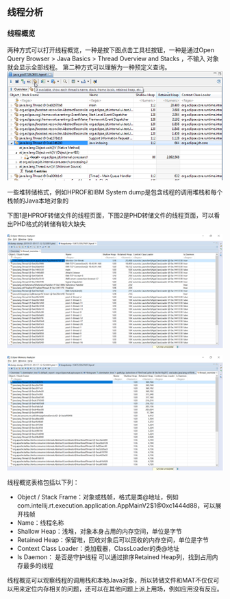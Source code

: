 ## 线程分析

### 线程概览

两种方式可以打开线程概览，一种是按下图点击工具栏按钮，一种是通过Open Query Browser > Java Basics > Thread Overview and Stacks ，不输入
对象就会显示全部线程。
第二种方式可以理解为一种预定义查询。
![screen shot of thread overview](./threads_overview.png)

一些堆转储格式，例如HPROF和IBM System dump是包含线程的调用堆栈和每个栈帧的Java本地对象的

下图1是HPROF转储文件的线程页面，下图2是PHD转储文件的线程页面，可以看出PHD格式的转储有较大缺失

![HPROF转储文件的线程页面](./1.png)

![PHD转储文件的线程页面](./2.png)

线程概览表格包括以下列：
* Object / Stack Frame：对象或栈帧，格式是类@地址，例如com.intellij.rt.execution.application.AppMainV2$1@0xc1444d88，可以展开栈帧
* Name：线程名称
* Shallow Heap：浅堆，对象本身占用的内存空间，单位是字节
* Retained Heap：保留堆，回收对象后可以回收的内存空间，单位是字节
* Context Class Loader：类加载器，ClassLoader的类@地址
* Is Daemon：  是否是守护线程
可以通过排序Retained Heap列，找到占用内存最多的线程

线程概览可以观察线程的调用栈和本地Java对象，所以转储文件和MAT不仅仅可以用来定位内存相关的问题，还可以在其他问题上派上用场，例如应用没有反应。
